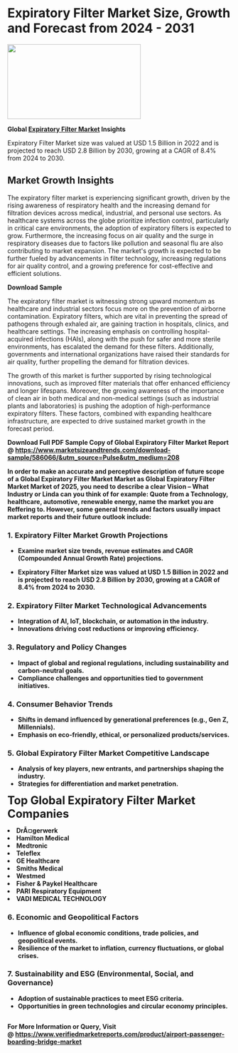 <H1>Expiratory Filter Market Size, Growth and Forecast from 2024 - 2031</H1><img class="aligncenter size-medium wp-image-584254" src="https://thirdeyenews.in/wp-content/uploads/2024/09/Global-Market-Research-300x168.jpeg" alt="" width="300" height="168" /><p><strong>Global&nbsp;<a href="https://www.marketsizeandtrends.com/download-sample/586066/&amp;utm_source=Pulse&amp;utm_medium=208">Expiratory Filter Market</a> Insights</strong></p><p>Expiratory Filter Market size was valued at USD 1.5 Billion in 2022 and is projected to reach USD 2.8 Billion by 2030, growing at a CAGR of 8.4% from 2024 to 2030.</p><p><h2>Market Growth Insights</h2> <p>The expiratory filter market is experiencing significant growth, driven by the rising awareness of respiratory health and the increasing demand for filtration devices across medical, industrial, and personal use sectors. As healthcare systems across the globe prioritize infection control, particularly in critical care environments, the adoption of expiratory filters is expected to grow. Furthermore, the increasing focus on air quality and the surge in respiratory diseases due to factors like pollution and seasonal flu are also contributing to market expansion. The market's growth is expected to be further fueled by advancements in filter technology, increasing regulations for air quality control, and a growing preference for cost-effective and efficient solutions.</p> <p><strong>Download Sample</strong></p> <p>The expiratory filter market is witnessing strong upward momentum as healthcare and industrial sectors focus more on the prevention of airborne contamination. Expiratory filters, which are vital in preventing the spread of pathogens through exhaled air, are gaining traction in hospitals, clinics, and healthcare settings. The increasing emphasis on controlling hospital-acquired infections (HAIs), along with the push for safer and more sterile environments, has escalated the demand for these filters. Additionally, governments and international organizations have raised their standards for air quality, further propelling the demand for filtration devices.</p> <p>The growth of this market is further supported by rising technological innovations, such as improved filter materials that offer enhanced efficiency and longer lifespans. Moreover, the growing awareness of the importance of clean air in both medical and non-medical settings (such as industrial plants and laboratories) is pushing the adoption of high-performance expiratory filters. These factors, combined with expanding healthcare infrastructure, are expected to drive sustained market growth in the forecast period.</p> <p><strong></p><p><span class=""><strong>Download Full PDF Sample Copy of Global Expiratory Filter Market Report</strong> @ <a href="https://www.marketsizeandtrends.com/download-sample/586066/&amp;utm_source=Pulse&amp;utm_medium=208" target="_blank">https://www.marketsizeandtrends.com/download-sample/586066/&amp;utm_source=Pulse&amp;utm_medium=208</a></span></p><p>In order to make an accurate and perceptive description of future scope of a Global&nbsp;Expiratory Filter Market Market as Global&nbsp;Expiratory Filter Market Market of 2025, you need to describe a clear Vision &ndash; What Industry or Linda can you think of for example: Quote from a Technology, healthcare, automotive, renewable energy, name the market you are Reffering to. However, some general trends and factors usually impact market reports and their future outlook include:</p><h3>1.&nbsp;<strong>Expiratory Filter Market Growth Projections</strong></h3><ul><li>Examine market size trends, revenue estimates and CAGR (Compounded Annual Growth Rate) projections.</li><li><p>Expiratory Filter Market size was valued at USD 1.5 Billion in 2022 and is projected to reach USD 2.8 Billion by 2030, growing at a CAGR of 8.4% from 2024 to 2030.</p></li></ul><h3>2.&nbsp;<strong>Expiratory Filter Market Technological Advancements</strong></h3><ul><li>Integration of AI, IoT, blockchain, or automation in the industry.</li><li>Innovations driving cost reductions or improving efficiency.</li></ul><h3>3.&nbsp;<strong>Regulatory and Policy Changes</strong></h3><ul><li>Impact of global and regional regulations, including sustainability and carbon-neutral goals.</li><li>Compliance challenges and opportunities tied to government initiatives.</li></ul><h3>4.&nbsp;<strong>Consumer Behavior Trends</strong></h3><ul><li>Shifts in demand influenced by generational preferences (e.g., Gen Z, Millennials).</li><li>Emphasis on eco-friendly, ethical, or personalized products/services.</li></ul><h3>5.&nbsp;<strong>Global Expiratory Filter Market Competitive Landscape</strong></h3><ul><li>Analysis of key players, new entrants, and partnerships shaping the industry.</li><li>Strategies for differentiation and market penetration.</li></ul><p data-pm-slice="1 1 []"><span style="color: inherit; font-family: inherit; font-size: 25px;">Top Global Expiratory Filter Market Companies</span></p><div class="" data-test-id=""><p><li>DrÃ¤gerwerk</li><li> Hamilton Medical</li><li> Medtronic</li><li> Teleflex</li><li> GE Healthcare</li><li> Smiths Medical</li><li> Westmed</li><li> Fisher & Paykel Healthcare</li><li> PARI Respiratory Equipment</li><li> VADI MEDICAL TECHNOLOGY</li></p></div><h3>6.&nbsp;<strong>Economic and Geopolitical Factors</strong></h3><ul><li>Influence of global economic conditions, trade policies, and geopolitical events.</li><li>Resilience of the market to inflation, currency fluctuations, or global crises.</li></ul><h3>7.&nbsp;<strong>Sustainability and ESG (Environmental, Social, and Governance)</strong></h3><ul><li>Adoption of sustainable practices to meet ESG criteria.</li><li>Opportunities in green technologies and circular economy principles.</li></ul><h2><strong style="font-size: 14px;">For More Information or Query, Visit @&nbsp;</strong><a style="background-color: #ffffff; font-size: 14px;" href="https://www.marketsizeandtrends.com/report/expiratory-filter-market/" target="_blank">https://www.verifiedmarketreports.com/product/airport-passenger-boarding-bridge-market</a></h2>
